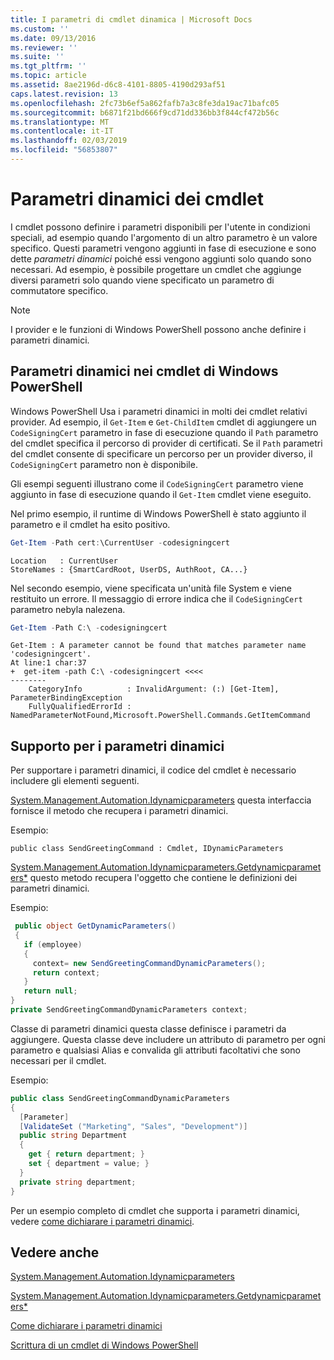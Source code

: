 ```yaml
---
title: I parametri di cmdlet dinamica | Microsoft Docs
ms.custom: ''
ms.date: 09/13/2016
ms.reviewer: ''
ms.suite: ''
ms.tgt_pltfrm: ''
ms.topic: article
ms.assetid: 8ae2196d-d6c8-4101-8805-4190d293af51
caps.latest.revision: 13
ms.openlocfilehash: 2fc73b6ef5a862fafb7a3c8fe3da19ac71bafc05
ms.sourcegitcommit: b6871f21bd666f9cd71dd336bb3f844cf472b56c
ms.translationtype: MT
ms.contentlocale: it-IT
ms.lasthandoff: 02/03/2019
ms.locfileid: "56853807"
---
```

# <a name="cmdlet-dynamic-parameters"></a>Parametri dinamici dei cmdlet

I cmdlet possono definire i parametri disponibili per l'utente in condizioni speciali, ad esempio quando l'argomento di un altro parametro è un valore specifico. Questi parametri vengono aggiunti in fase di esecuzione e sono dette *parametri dinamici* poiché essi vengono aggiunti solo quando sono necessari. Ad esempio, è possibile progettare un cmdlet che aggiunge diversi parametri solo quando viene specificato un parametro di commutatore specifico.

> [!NOTE]
> I provider e le funzioni di Windows PowerShell possono anche definire i parametri dinamici.

## <a name="dynamic-parameters-in-windows-powershell-cmdlets"></a>Parametri dinamici nei cmdlet di Windows PowerShell

Windows PowerShell Usa i parametri dinamici in molti dei cmdlet relativi provider. Ad esempio, il `Get-Item` e `Get-ChildItem` cmdlet di aggiungere un `CodeSigningCert` parametro in fase di esecuzione quando il `Path` parametro del cmdlet specifica il percorso di provider di certificati. Se il `Path` parametri del cmdlet consente di specificare un percorso per un provider diverso, il `CodeSigningCert` parametro non è disponibile.

Gli esempi seguenti illustrano come il `CodeSigningCert` parametro viene aggiunto in fase di esecuzione quando il `Get-Item` cmdlet viene eseguito.

Nel primo esempio, il runtime di Windows PowerShell è stato aggiunto il parametro e il cmdlet ha esito positivo.

```powershell
Get-Item -Path cert:\CurrentUser -codesigningcert
```

```output
Location   : CurrentUser
StoreNames : {SmartCardRoot, UserDS, AuthRoot, CA...}
```

Nel secondo esempio, viene specificata un'unità file System e viene restituito un errore. Il messaggio di errore indica che il `CodeSigningCert` parametro nebyla nalezena.

```powershell
Get-Item -Path C:\ -codesigningcert
```

```output
Get-Item : A parameter cannot be found that matches parameter name 'codesigningcert'.
At line:1 char:37
+  get-item -path C:\ -codesigningcert <<<<
--------
    CategoryInfo          : InvalidArgument: (:) [Get-Item], ParameterBindingException
    FullyQualifiedErrorId : NamedParameterNotFound,Microsoft.PowerShell.Commands.GetItemCommand
```

## <a name="support-for-dynamic-parameters"></a>Supporto per i parametri dinamici

Per supportare i parametri dinamici, il codice del cmdlet è necessario includere gli elementi seguenti.

[System.Management.Automation.Idynamicparameters](/dotnet/api/System.Management.Automation.IDynamicParameters) questa interfaccia fornisce il metodo che recupera i parametri dinamici.

Esempio:

`public class SendGreetingCommand : Cmdlet, IDynamicParameters`

[System.Management.Automation.Idynamicparameters.Getdynamicparameters*](/dotnet/api/System.Management.Automation.IDynamicParameters.GetDynamicParameters) questo metodo recupera l'oggetto che contiene le definizioni dei parametri dinamici.

Esempio:

```csharp
 public object GetDynamicParameters()
 {
   if (employee)
   {
     context= new SendGreetingCommandDynamicParameters();
     return context;
   }
   return null;
}
private SendGreetingCommandDynamicParameters context;
```

Classe di parametri dinamici questa classe definisce i parametri da aggiungere. Questa classe deve includere un attributo di parametro per ogni parametro e qualsiasi Alias e convalida gli attributi facoltativi che sono necessari per il cmdlet.

Esempio:

```csharp
public class SendGreetingCommandDynamicParameters
{
  [Parameter]
  [ValidateSet ("Marketing", "Sales", "Development")]
  public string Department
  {
    get { return department; }
    set { department = value; }
  }
  private string department;
}
```

Per un esempio completo di cmdlet che supporta i parametri dinamici, vedere [come dichiarare i parametri dinamici](./how-to-declare-dynamic-parameters.md).

## <a name="see-also"></a>Vedere anche

[System.Management.Automation.Idynamicparameters](/dotnet/api/System.Management.Automation.IDynamicParameters)

[System.Management.Automation.Idynamicparameters.Getdynamicparameters*](/dotnet/api/System.Management.Automation.IDynamicParameters.GetDynamicParameters)

[Come dichiarare i parametri dinamici](./how-to-declare-dynamic-parameters.md)

[Scrittura di un cmdlet di Windows PowerShell](./writing-a-windows-powershell-cmdlet.md)
